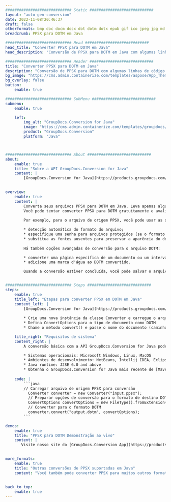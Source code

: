```yaml
---
############################# Static ############################
layout: "auto-gen-conversion"
date: 2022-11-08T20:46:37
draft: false
otherformats: bmp doc docm docx dot dotm dotx epub gif ico jpeg jpg md odt ott pdf png psd rtf tex tif tiff txt xps
breadcrumb: PPSX para DOTM em Java

############################# Head ############################
head_title: "Converter PPSX para DOTM em Java"
head_description: "Conversão de PPSX para DOTM em Java com algumas linhas de código. Converta mais de 160 formatos de arquivo usando a API de conversão de documentos do GroupDocs para Java"

############################# Header ############################
title: "Converter PPSX para DOTM em Java"
description: "Conversão de PPSX para DOTM com algumas linhas de código Java"
bg_image: "https://cms.admin.containerize.com/templates/aspose/App_Themes/V3/images/bg/header1.png"
bg_overlay: false
button:
    enable: true

############################# SubMenu ############################
submenu:
    enable: true

    left:
        img_alt: "GroupDocs.Conversion for Java"
        image: "https://cms.admin.containerize.com/templates/groupdocs/images/product-logos/90x90-noborder/groupdocs-conversion-java.png"
        product: "GroupDocs.Conversion"
        platform: "Java"



############################# About ############################
about:
    enable: true
    title: "Sobre a API GroupDocs.Conversion for Java"
    content: |
        [GroupDocs.Conversion for Java](https://products.groupdocs.com/conversion/java/) é uma API avançada de conversão de formato de arquivo para conversão entre formatos populares de imagem e documento, como Microsoft Office, OpenDocument, PDF, HTML, e-mail, CAD. e muito mais com apenas algumas linhas de código. A API nativa detecta automaticamente os formatos dos documentos originais e oferece muitas opções para personalizar os documentos convertidos. Juntamente com a função de extrair informações de um documento, ele também suporta o armazenamento em cache dos resultados da conversão para o disco local por padrão. No entanto, qualquer tipo de armazenamento em cache pode ser suportado pela implementação das interfaces apropriadas - Amazon S3, Dropbox, Google Drive, Windows Azure, Reddis ou quaisquer outras.
    

overview:
    enable: true
    content: |
        Converta seus arquivos PPSX para DOTM em Java. Leva apenas algumas linhas de código Java em qualquer plataforma de sua escolha, como Windows, Linux, macOS.
        Você pode tentar converter PPSX para DOTM gratuitamente e avaliar a qualidade dos resultados da conversão. Junto com scripts de conversão de arquivo simples, você pode tentar opções mais sofisticadas para carregar o arquivo de origem PPSX e armazenar a saída DOTM. 
        
        Por exemplo, para o arquivo de origem PPSX, você pode usar as seguintes opções de carregamento:

        * detecção automática do formato do arquivo;
        * especifique uma senha para arquivos protegidos (se o formato de arquivo for compatível);
        * substitua as fontes ausentes para preservar a aparência do documento.
        
        Há também opções avançadas de conversão para o arquivo DOTM:

        * converter uma página específica de um documento ou um intervalo de páginas;
        * adicione uma marca d'água ao DOTM convertido.

        Quando a conversão estiver concluída, você pode salvar o arquivo DOTM no caminho do arquivo local ou em qualquer armazenamento de terceiros, como FTP, Amazon S3, Google Drive, Dropbox etc. Observe - para converter PPSX para DOTM, você não precisa instalar nenhum software adicional, como MS Office, Open Office, Adobe Acrobat Reader etc.


############################# Steps ############################
steps:
    enable: true
    title_left: "Etapas para converter PPSX em DOTM em Java"
    content_left: |
        [GroupDocs.Conversion for Java](https://products.groupdocs.com/conversion/java/) permite que os desenvolvedores convertam facilmente o arquivo PPSX para DOTM com algumas linhas de código.
        
        * Crie uma nova instância da classe Converter e carregue o arquivo PPSX com o caminho completo
        * Defina ConvertOptions para o tipo de documento como DOTM
        * Chame o método convert() e passe o nome do documento (caminho completo) e formato (DOTM) como parâmetro

    title_right: "Requisitos de sistema"
    content_right: |
        A conversão básica com a API GroupDocs.Conversion for Java pode ser feita com apenas algumas linhas de código. Nossas APIs são suportadas em todas as principais plataformas e sistemas operacionais. Antes de executar o código abaixo, certifique-se de ter os seguintes pré-requisitos instalados em seu sistema.

        * Sistemas operacionais: Microsoft Windows, Linux, MacOS
        * Ambientes de desenvolvimento: NetBeans, Intellij IDEA, Eclipse, etc.
        * Java runtime: J2SE 6.0 and above
        * Obtenha o GroupDocs.Conversion for Java mais recente de [Maven](https://repository.groupdocs.com/webapp/#/artifacts/browse/tree/General/repo/com/groupdocs/groupdocs-conversion)
         
    code: |
        ```java    
        // Carregar arquivo de origem PPSX para conversão
          Converter converter = new Converter("input.ppsx");
          // Preparar opções de conversão para o formato de destino DOTM
          ConvertOptions convertOptions = new FileType().fromExtension("dotm").getConvertOptions();
          // Converter para o formato DOTM
          converter.convert("output.dotm", convertOptions);
        ```

demos:
    enable: true
    title: "PPSX para DOTM Demonstração ao vivo"
    content: |
       Visite nosso site do [GroupDocs.Conversion App](https://products.groupdocs.app/conversion/family) e experimente a conversão de PPSX para DOTM agora. A demonstração gratuita tem os seguintes benefícios
          

more_formats:
    enable: true
    title: "Outras conversões de PPSX suportadas em Java"
    content: "Você também pode converter PPSX para muitos outros formatos de arquivo. Por favor, veja a lista abaixo."
       
       
back_to_top:
    enable: true
---
```

